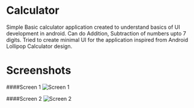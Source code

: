 # Calculator

Simple Basic calculator application created to understand basics of UI development in android. Can do Addition, Subtraction of numbers upto 7 digits. Tried to create minimal UI for the application inspired from Android Lollipop Calculator design.

# Screenshots

####Screen 1
![Screen 1](https://github.com/deepmehtait/Android-Programming/blob/master/Calculator/Screenshots/Screen1.png?raw=true "Screen 1")

####Screen 2
![Screen 2](https://github.com/deepmehtait/Android-Programming/blob/master/Calculator/Screenshots/Screen2.png?raw=true "Screen 2")
